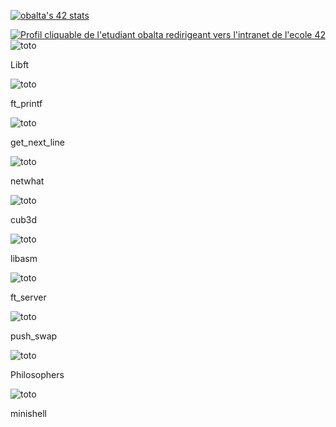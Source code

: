 [![obalta's 42 stats](https://badge42.vercel.app/api/v2/cl1rnfu33003009mil8ujthad/stats?cursusId=21&coalitionId=122)](https://github.com/JaeSeoKim/badge42)


<html lang="en">
  <head>
    <meta charset="utf-8">
    <meta name="viewport" content="width=device-width, initial-scale=1">
  <link href="https://cdn.jsdelivr.net/npm/bootstrap@5.1.0/dist/css/bootstrap.min.css" rel="stylesheet" integrity="sha384-KyZXEAg3QhqLMpG8r+8fhAXLRk2vvoC2f3B09zVXn8CA5QIVfZOJ3BCsw2P0p/We" crossorigin="anonymous">

</head>
    
  
  <div class="container">
    <div class="row">
      <div class="col">
          <a href="https://profile.intra.42.fr/users/obalta"> 
            <img src="https://badge42.herokuapp.com/api/stats/obalta" alt="Profil cliquable de l'etudiant obalta redirigeant vers l'intranet de l'ecole 42">
          </a>
        </div>
    </div>
      <div class="row">
        <div class="col">
          <div class="card">
            <img src="https://badge42.herokuapp.com/api/project/obalta/Libft" class="card-img-top" alt="toto">
            <p>Libft</p>
          </div>
        </div>
        <div class="col">
          <div class="card">
            <img src="https://badge42.herokuapp.com/api/project/obalta/ft_printf" class="card-img-top" alt="toto">
            <p>ft_printf</p>
          </div>
        </div>
        <div class="col">
          <div class="card">
            <img src="https://badge42.herokuapp.com/api/project/obalta/get_next_line" class="card-img-top" alt="toto">
            <p>get_next_line</p>
          </div>
        </div>
         <div class="col">
          <div class="card">
            <img src="https://badge42.herokuapp.com/api/project/obalta/netwhat" class="card-img-top" alt="toto">
            <p>netwhat</p>
          </div>
        </div>
        <div class="col">
          <div class="card">
            <img src="https://badge42.herokuapp.com/api/project/obalta/cub3d" class="card-img-top" alt="toto">
            <p>cub3d</p>
          </div>
        </div>
        <div class="col">
          <div class="card">
            <img src="https://badge42.herokuapp.com/api/project/obalta/libasm" class="card-img-top" alt="toto">
            <p>libasm</p>
          </div>
        </div>
        <div class="col">
          <div class="card">
            <img src="https://badge42.herokuapp.com/api/project/obalta/ft_server" class="card-img-top" alt="toto">
            <p>ft_server</p>
          </div>
        </div>
        <div class="col">
          <div class="card">
            <img src="https://badge42.herokuapp.com/api/project/obalta/push_swap" class="card-img-top" alt="toto">
            <p>push_swap</p>
          </div>
        </div>
        <div class="col">
          <div class="card">
            <img src="https://badge42.herokuapp.com/api/project/obalta/Philosophers" class="card-img-top" alt="toto">
            <p>Philosophers</p>
          </div>
        </div>
        <div class="col">
          <div class="card">
            <img src="https://badge42.herokuapp.com/api/project/obalta/minishell" class="card-img-top" alt="toto">
            <p>minishell</p>
          </div>
        </div>
    </div>
  </div>
</html>



<!--
**minikross/minikross** is a ✨ _special_ ✨ repository because its `README.md` (this file) appears on your GitHub profile.

Here are some ideas to get you started:

- 🔭 I’m currently working on ...
- 🌱 I’m currently learning ...
- 👯 I’m looking to collaborate on ...
- 🤔 I’m looking for help with ...
- 💬 Ask me about ...
- 📫 How to reach me: ...
- 😄 Pronouns: ...
- ⚡ Fun fact: ...
-->
